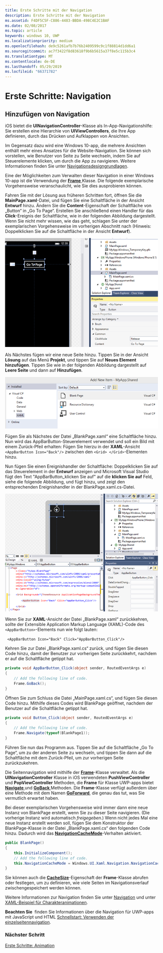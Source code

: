 ```yaml
---
title: Erste Schritte mit der Navigation
description: Erste Schritte mit der Navigation
ms.assetid: F4DF5C5F-C886-4483-BBDA-498C4E2C1BAF
ms.date: 02/08/2017
ms.topic: article
keywords: windows 10, UWP
ms.localizationpriority: medium
ms.openlocfilehash: de9c5261afb7b76b2409599c9c1f88814d1dd6a1
ms.sourcegitcommit: ac7f3422f8d83618f9b6b5615a37f8e5c115b3c4
ms.translationtype: MT
ms.contentlocale: de-DE
ms.lasthandoff: 05/29/2019
ms.locfileid: "66371782"
---
```

# <a name="getting-started-navigation"></a>Erste Schritte: Navigation


## <a name="adding-navigation"></a>Hinzufügen von Navigation

iOS bietet die **UINavigationController**-Klasse als In-App-Navigationshilfe: Sie erstellen eine Hierarchie von **UIViewControllers**, die Ihre App definieren, durch das Drücken und Aufklappen von Ansichten.

Im Gegensatz dazu wird eine Windows 10-app, die mehrere Ansichten enthält mehr eines Ansatzes für die Website-Navigation. Sie können sich vorstellen, wie Benutzer von Seite zu Seite wechseln, indem Sie auf Steuerelemente klicken, um durch die App zu navigieren. Weitere Informationen finden Sie unter [Navigationsdesigngrundlagen](https://docs.microsoft.com/windows/uwp/layout/navigation-basics).

Eine der Möglichkeiten zum Verwalten dieser Navigation in einer Windows 10-app ist die Verwendung der [ **Frame** ](https://docs.microsoft.com/uwp/api/Windows.UI.Xaml.Controls.Frame) Klasse. Die folgende exemplarische Vorgehensweise veranschaulicht, wie Sie dies ausprobieren können.

Fahren Sie mit der Lösung aus früheren Schritten fort, öffnen Sie die **MainPage.xaml**-Datei, und fügen Sie eine Schaltfläche in der Ansicht **Entwurf** hinzu. Ändern Sie die **Content**-Eigenschaft der Schaltfläche von „Button“ in „Go To Page“. Erstellen Sie anschließend einen Handler für das **Click**-Ereignis der Schaltfläche, wie in der folgenden Abbildung dargestellt. Wenn Sie nicht mehr wissen, wie das geht, schlagen Sie unter der exemplarischen Vorgehensweise im vorherigen Abschnitt nach (Hinweis: Doppelklicken Sie auf die Schaltfläche in der Ansicht **Entwurf**).

![Hinzufügen einer Schaltfläche und des zugehörigen Click-Ereignisses in Visual Studio](images/ios-to-uwp/vs-go-to-page.png)

Als Nächstes fügen wir eine neue Seite hinzu. Tippen Sie in der Ansicht **Lösung** auf das Menü **Projekt**, und tippen Sie auf **Neues Element hinzufügen**. Tippen Sie wie in der folgenden Abbildung dargestellt auf **Leere Seite** und dann auf **Hinzufügen**.

![Hinzufügen einer neuen Seite in Visual Studio](images/ios-to-uwp/vs-add-new-page.png)

Fügen Sie als Nächstes der Datei „BlankPage.xaml“ eine Schaltfläche hinzu. Nun wird das AppBarButton-Steuerelement verwendet und soll ein Bild mit einem Zurück-Pfeil erhalten: Fügen Sie hierzu in der **XAML**-Ansicht ` <AppBarButton Icon="Back"/>` zwischen den `<Grid> </Grid>`-Elementen hinzu.

Nun fügen Sie einen Ereignishandler der Schaltfläche: Doppelklicken Sie auf das Steuerelement in der **Entwurf** anzeigen und Microsoft Visual Studio fügt den Text "AppBarButton\_klicken Sie auf" auf die **klicken Sie auf** Feld, siehe die folgende Abbildung, und fügt hinzu, und zeigt den entsprechenden Ereignishandler in der BlankPage.xaml.cs-Datei.

![Hinzufügen einer Zurück-Schaltfläche und des zugehörigen Click-Ereignisses in Visual Studio](images/ios-to-uwp/vs-add-back-button.png)

Wenn Sie zur **XAML**-Ansicht der Datei „BlankPage.xaml“ zurückkehren, sollte der Extensible Application Markup Language (XAML)-Code des `<AppBarButton>`-Elements nun wie folgt lauten:

` <AppBarButton Icon="Back" Click="AppBarButton_Click"/>`

Kehren Sie zur Datei „BlankPage.xaml.cs“ zurück, und fügen Sie diesen Code hinzu, damit der Benutzer zur vorherigen Seite zurückkehrt, nachdem er auf die Schaltfläche getippt hat.

```csharp
private void AppBarButton_Click(object sender, RoutedEventArgs e)
{
    // Add the following line of code.    
    Frame.GoBack();
}
```

Öffnen Sie zum Schluss die Datei „MainPage.xaml.cs“, und fügen Sie diesen Code hinzu. Mithilfe dieses Codes wird BlankPage geöffnet, nachdem der Benutzer auf die Schaltfläche getippt hat.

```csharp
private void Button_Click(object sender, RoutedEventArgs e)
{
    // Add the following line of code.
    Frame.Navigate(typeof(BlankPage1));
}
```

Führen Sie nun das Programm aus. Tippen Sie auf die Schaltfläche „Go To Page“, um zu der anderen Seite zu wechseln, und tippen Sie dann auf die Schaltfläche mit dem Zurück-Pfeil, um zur vorherigen Seite zurückzukehren.

Die Seitennavigation wird mithilfe der [**Frame**](https://docs.microsoft.com/uwp/api/Windows.UI.Xaml.Controls.Frame)-Klasse verwaltet. Als die **UINavigationController** Klasse in iOS verwendeten **PushViewController** und **PopViewController** Methoden, die **Frame** für Klasse UWP-apps bietet [ **Navigate** ](https://docs.microsoft.com/uwp/api/windows.ui.xaml.controls.frame.navigate) und [ **GoBack** ](https://docs.microsoft.com/uwp/api/windows.ui.xaml.controls.frame.goback) Methoden. Die **Frame**-Klasse verfügt außerdem über eine Methode mit dem Namen [**GoForward**](https://docs.microsoft.com/uwp/api/windows.ui.xaml.controls.frame.goforward), die genau das tut, was Sie vermutlich erwartet haben.

Bei dieser exemplarischen Vorgehensweise wird immer dann eine neue Instanz von BlankPage erstellt, wenn Sie zu dieser Seite navigieren. (Die vorherige Instanz wird automatisch *freigegeben*.) Wenn nicht jedes Mal eine neue Instanz erstellt werden soll, fügen Sie dem Konstruktor der BlankPage-Klasse in der Datei „BlankPage.xaml.cs“ den folgenden Code hinzu. Dadurch wird das [**NavigationCacheMode**](https://docs.microsoft.com/uwp/api/windows.ui.xaml.controls.page.navigationcachemode)-Verhalten aktiviert.

```csharp
public BlankPage()
{
    this.InitializeComponent();
    // Add the following line of code.
    this.NavigationCacheMode = Windows.UI.Xaml.Navigation.NavigationCacheMode.Enabled;
}
```

Sie können auch die [**CacheSize**](https://docs.microsoft.com/uwp/api/windows.ui.xaml.controls.frame.cachesize)-Eigenschaft der **Frame**-Klasse abrufen oder festlegen, um zu definieren, wie viele Seiten im Navigationsverlauf zwischengespeichert werden können.

Weitere Informationen zur Navigation finden Sie unter [Navigation](https://docs.microsoft.com/windows/uwp/layout/navigation-basics) und unter [XAML-Beispiel für Charakteranimationen](https://go.microsoft.com/fwlink/p/?LinkID=242401).

**Beachten Sie**  finden Sie Informationen über die Navigation für UWP-apps mit JavaScript und HTML [Schnellstart: Verwenden der einzelseitennavigation](https://docs.microsoft.com/previous-versions/windows/apps/hh452768(v=win.10)).
 
### <a name="next-step"></a>Nächster Schritt

[Erste Schritte: Animation](getting-started-animation.md)

